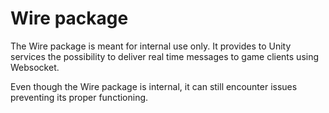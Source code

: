 # Wire package

The Wire package is meant for internal use only. It provides to Unity services
the possibility to deliver real time messages to game clients using
Websocket.

Even though the Wire package is internal, it can still encounter issues
preventing its proper functioning.
